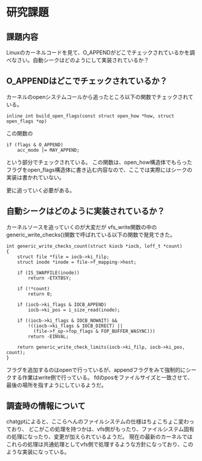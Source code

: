 # 研究課題
## 課題内容
Linuxのカーネルコードを見て、O_APPENDがどこでチェックされているかを調べなさい。自動シークはどのようにして実装されているか？

## O_APPENDはどこでチェックされているか？
カーネルのopenシステムコールから追ったところ以下の関数でチェックされている。
```
inline int build_open_flags(const struct open_how *how, struct open_flags *op)
```

この関数の

	if (flags & O_APPEND)
		acc_mode |= MAY_APPEND;

という部分でチェックされている。
この関数は、open_how構造体でもらったフラグをopen_flags構造体に書き込む内容なので、ここでは実際にはシークの実装は書かれていない。

更に追っていく必要がある。

## 自動シークはどのように実装されているか？
カーネルソースを追っていくのが大変だが
vfs_write関数の中のgeneric_write_checks()関数で呼ばれている以下の関数で発見できた。
```
int generic_write_checks_count(struct kiocb *iocb, loff_t *count)
{
	struct file *file = iocb->ki_filp;
	struct inode *inode = file->f_mapping->host;

	if (IS_SWAPFILE(inode))
		return -ETXTBSY;

	if (!*count)
		return 0;

	if (iocb->ki_flags & IOCB_APPEND)
		iocb->ki_pos = i_size_read(inode);

	if ((iocb->ki_flags & IOCB_NOWAIT) &&
	    !((iocb->ki_flags & IOCB_DIRECT) ||
	      (file->f_op->fop_flags & FOP_BUFFER_WASYNC)))
		return -EINVAL;

	return generic_write_check_limits(iocb->ki_filp, iocb->ki_pos, count);
}
```

フラグを追加するのはopenで行っているが、appendフラグをみて強制的にシークする作業はwrite側で行っている。
fdのposをファイルサイズと一致させて、最後の場所を指すようにしているようだ。

## 調査時の情報について
chatgptによると、ここらへんのファイルシステムの仕様はちょこちょこ変わっており、
どこがこの処理を持つかは、vfs側がもったり、ファイルシステム固有の処理になったり、変更が加えられているようだ。
現在の最新のカーネルではこれらの処理は共通処理としてvfs側で処理するような方針になっており、このような実装になっている。


